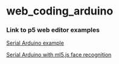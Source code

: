 # web_coding_arduino
 
### Link to p5 web editor examples
[Serial Arduino example](https://editor.p5js.org/peteRogers/sketches/mrsVJQji6)

[Serial Arduino with ml5.js face recognition](https://editor.p5js.org/peteRogers/sketches/mrsVJQji6)
